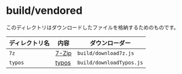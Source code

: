 # build/vendored

このディレクトリはダウンロードしたファイルを格納するためのものです。

| ディレクトリ名 | 内容                                        | ダウンローダー            |
| -------------- | ------------------------------------------ | ------------------------ |
| `7z`           | [7-Zip](http://www.7-zip.org/)             | `build/download7z.js`    |
| `typos`        | [typos](https://github.com/crate-ci/typos) | `build/downloadTypos.js` |
